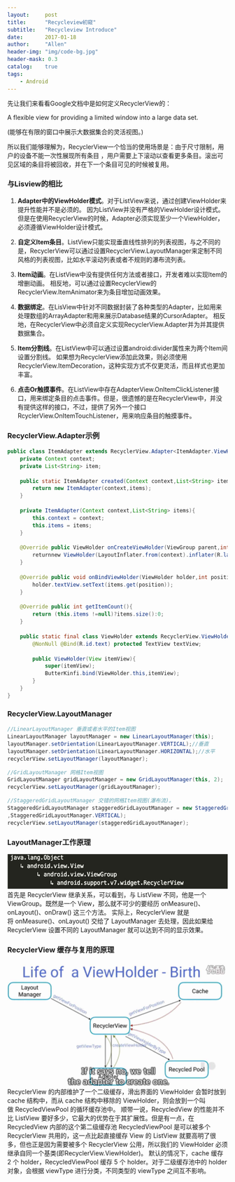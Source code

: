 ```yaml
---
layout:     post
title:      "Recycleview初窥"
subtitle:   "Recycleview Introduce"
date:       2017-01-18
author:     "Allen"
header-img: "img/code-bg.jpg"
header-mask: 0.3
catalog:    true
tags:
    - Android
---
```


先让我们来看看Google文档中是如何定义RecyclerView的：

A flexible view for providing a limited window into a large data set.

(能够在有限的窗口中展示大数据集合的灵活视图。)

所以我们能够理解为，RecyclerView一个恰当的使用场景是：由于尺寸限制，用户的设备不能一次性展现所有条目
，用户需要上下滚动以查看更多条目。滚出可见区域的条目将被回收，并在下一个条目可见的时候被复用。

### 与Lisview的相比

1. **Adapter中的ViewHolder模式**。对于ListView来说，通过创建ViewHolder来提升性能并不是必须的。 因为ListView并没有严格的ViewHolder设计模式。 但是在使用RecyclerView的时候，Adapter必须实现至少一个ViewHolder，必须遵循ViewHolder设计模式。

2. **自定义Item条目**。ListView只能实现垂直线性排列的列表视图，与之不同的是，RecyclerView可以通过设置RecyclerView.LayoutManager来定制不同风格的列表视图，比如水平滚动列表或者不规则的瀑布流列表。

3. **Item动画**。在ListView中没有提供任何方法或者接口，开发者难以实现Item的增删动画。 相反地，可以通过设置RecyclerView的RecyclerView.ItemAnimator来为条目增加动画效果。

4. **数据绑定**。在LisView中针对不同数据封装了各种类型的Adapter，比如用来处理数组的ArrayAdapter和用来展示Database结果的CursorAdapter。 相反地，在RecyclerView中必须自定义实现RecyclerView.Adapter并为并其提供数据集合。

5. **Item分割线**。在ListView中可以通过设置android:divider属性来为两个Item间设置分割线。 如果想为RecyclerView添加此效果，则必须使用RecyclerView.ItemDecoration，这种实现方式不仅更灵活，而且样式也更加丰富。

6. **点击Or触摸事件**。在ListView中存在AdapterView.OnItemClickListener接口，用来绑定条目的点击事件。但是，很遗憾的是在RecyclerView中，并没有提供这样的接口，不过，提供了另外一个接口RcyclerView.OnItemTouchListener，用来响应条目的触摸事件。


### RecyclerView.Adapter示例

```java
public class ItemAdapter extends RecyclerView.Adapter<ItemAdapter.ViewHolder>{
	private Context context;
	private List<String> item;

	public static ItemAdapter created(Context context,List<String> items){
		return new ItemAdapter(context,items);
	}

	private ItemAdapter(Context context,List<String> items){
		this.context = context;
		this.items = items;
	}

	@Override public ViewHolder onCreateViewHolder(ViewGroup parent,int viewType){
		returnnew ViewHolder(LayoutInflater.from(context).inflater(R.layout.text_item,parent,false));
	}

	@Override public void onBindViewHolder(ViewHolder holder,int position){
		holder.textView.setText(items.get(position));
	}

	@Override public int getItemCount(){
		return (this.items !=null)?items.size():0;
	}

	public static final class ViewHolder extends RecyclerView.ViewHolder{
		@NonNull @Bind(R.id.text) protected TextView textView;

		public ViewHolder(View itemView){
			super(itemView);
			ButterKinfi.bind(ViewHolder.this,itemView);
		}
	}
}
```

### RecyclerView.LayoutManager

```java
//LinearLayoutManager 垂直或者水平的Item视图
LinearLayoutManager layoutManager = new LinearLayoutManager(this);
layoutManager.setOrientation(LinearLayoutManager.VERTICAL);//垂直
layoutManager.setOrientation(LinearLayoutManager.HORIZONTAL);//水平
recyclerView.setLayoutManager(layoutManager);
```

```java
//GridLayoutManager 网格Item视图
GridLayoutManager gridLayoutManager = new GridLayoutManager(this, 2);
recyclerView.setLayoutManager(gridLayoutManager);
```

```java
//StaggeredGridLayoutManager 交错的网格Item视图(瀑布流)。
StaggeredGridLayoutManager staggeredGridLayoutManager = new StaggeredGridLayoutManager(2
,StaggeredGridLayoutManager.VERTICAL);
recyclerView.setLayoutManager(staggeredGridLayoutManager);
```

### LayoutManager工作原理
![](/img/recycleview-img/tree.jpg)
首先是 RecyclerView 继承关系，可以看到，与 ListView 不同，他是一个 ViewGroup。既然是一个 View，那么就不可少的要经历 onMeasure()、onLayout()、onDraw() 这三个方法。 实际上，RecyclerView 就是将 onMeasure()、onLayout() 交给了 LayoutManager 去处理，因此如果给 RecyclerView 设置不同的 LayoutManager 就可以达到不同的显示效果。

### RecyclerView 缓存与复用的原理
![](/img/recycleview-img/cache.jpg)
RecyclerView 的内部维护了一个二级缓存，滑出界面的 ViewHolder 会暂时放到 cache 结构中，而从 cache 结构中移除的 ViewHolder，则会放到一个叫做 RecycledViewPool 的循环缓存池中。
顺带一说，RecycledView 的性能并不比 ListView 要好多少，它最大的优势在于其扩展性。但是有一点，在 RecycledView 内部的这个第二级缓存池 RecycledViewPool 是可以被多个 RecyclerView 共用的，这一点比起直接缓存 View 的 ListView 就要高明了很多，但也正是因为需要被多个 RecyclerView 公用，所以我们的 ViewHolder 必须继承自同一个基类(即RecyclerView.ViewHolder)。
默认的情况下，cache 缓存 2 个 holder，RecycledViewPool 缓存 5 个 holder。对于二级缓存池中的 holder 对象，会根据 viewType 进行分类，不同类型的 viewType 之间互不影响。
